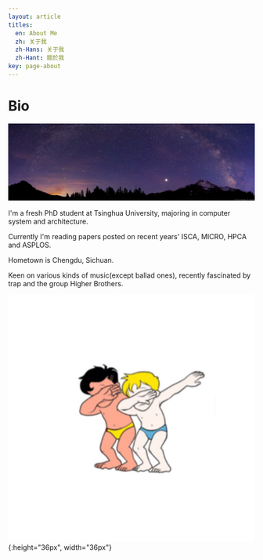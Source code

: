 ```yaml
---
layout: article
titles:
  en: About Me
  zh: 关于我
  zh-Hans: 关于我
  zh-Hant: 關於我
key: page-about
---
```


# Bio

![bio_pic](pics/bio_pic1.jpg)

I'm a fresh PhD student at Tsinghua University, majoring in computer system and architecture.

Currently I'm reading papers posted on recent years' ISCA, MICRO, HPCA and ASPLOS.

Hometown is Chengdu, Sichuan.

Keen on various kinds of music(except ballad ones), recently fascinated by trap and the group Higher Brothers.

![higher_brothers](pics/Higher_Brothers.jpg){:height="36px", width="36px"}